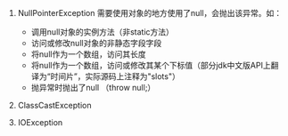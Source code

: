 1. NullPointerException
    需要使用对象的地方使用了null，会抛出该异常。如：
      * 调用null对象的实例方法（非static方法）
      * 访问或修改null对象的非静态字段字段
      * 将null作为一个数组，访问其长度
      * 将null作为一个数组，访问或修改其某个下标值（部分jdk中文版API上翻译为“时间片”，实际源码上注释为"slots"）
      * 抛异常时抛出了null （throw null;）

2. ClassCastException


3. IOException
